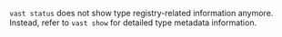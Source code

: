 `vast status` does not show type registry-related information anymore. Instead,
refer to `vast show` for detailed type metadata information.
